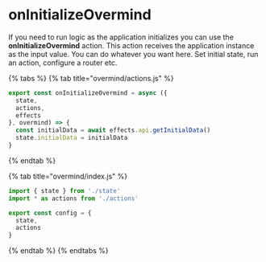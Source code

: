 # onInitializeOvermind

If you need to run logic as the application initializes you can use the **onInitializeOvermind** action. This action receives the application instance as the input value. You can do whatever you want here. Set initial state, run an action, configure a router etc.





{% tabs %}
{% tab title="overmind/actions.js" %}
```typescript
export const onInitializeOvermind = async ({
  state,
  actions,
  effects
}, overmind) => {
  const initialData = await effects.api.getInitialData()
  state.initialData = initialData
}
```
{% endtab %}

{% tab title="overmind/index.js" %}
```typescript
import { state } from './state'
import * as actions from './actions'

export const config = {
  state,
  actions
}
```
{% endtab %}
{% endtabs %}

